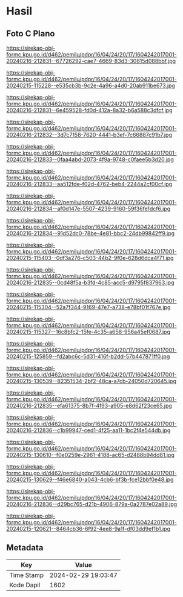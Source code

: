 # Hasil

## Foto C Plano

https://sirekap-obj-formc.kpu.go.id/d462/pemilu/pdpr/16/04/24/20/17/1604242017001-20240216-212831--67726292-cae7-4669-83d3-30815d088bbf.jpg

https://sirekap-obj-formc.kpu.go.id/d462/pemilu/pdpr/16/04/24/20/17/1604242017001-20240215-115228--e535cb3b-9c2e-4a96-a4d0-20ab911be673.jpg

https://sirekap-obj-formc.kpu.go.id/d462/pemilu/pdpr/16/04/24/20/17/1604242017001-20240216-212831--6e459528-fd0d-412a-8a32-b6a588c3dfcf.jpg

https://sirekap-obj-formc.kpu.go.id/d462/pemilu/pdpr/16/04/24/20/17/1604242017001-20240216-212832--3d7c7158-7620-4441-b3ef-7c66887c91b7.jpg

https://sirekap-obj-formc.kpu.go.id/d462/pemilu/pdpr/16/04/24/20/17/1604242017001-20240216-212833--0faa4abd-2073-4f9a-9748-c0faee5b3d20.jpg

https://sirekap-obj-formc.kpu.go.id/d462/pemilu/pdpr/16/04/24/20/17/1604242017001-20240216-212833--aa512fde-f02d-4762-beb4-2244a2cf00cf.jpg

https://sirekap-obj-formc.kpu.go.id/d462/pemilu/pdpr/16/04/24/20/17/1604242017001-20240216-212834--af0d147e-5507-4239-9160-59f36fe1dcf6.jpg

https://sirekap-obj-formc.kpu.go.id/d462/pemilu/pdpr/16/04/24/20/17/1604242017001-20240216-212834--91d52dc0-78be-4e81-bbc2-24db99842ff9.jpg

https://sirekap-obj-formc.kpu.go.id/d462/pemilu/pdpr/16/04/24/20/17/1604242017001-20240215-115403--0df3a276-c503-44b2-9f0e-628d6dca4f71.jpg

https://sirekap-obj-formc.kpu.go.id/d462/pemilu/pdpr/16/04/24/20/17/1604242017001-20240216-212835--0cd48f5a-b3fd-4c85-acc5-d9795f837963.jpg

https://sirekap-obj-formc.kpu.go.id/d462/pemilu/pdpr/16/04/24/20/17/1604242017001-20240215-115304--52a7f344-9169-47e7-a738-e78bf01f767e.jpg

https://sirekap-obj-formc.kpu.go.id/d462/pemilu/pdpr/16/04/24/20/17/1604242017001-20240215-115327--16c8bfc2-15fe-4c35-a658-956a45ef0687.jpg

https://sirekap-obj-formc.kpu.go.id/d462/pemilu/pdpr/16/04/24/20/17/1604242017001-20240215-125859--fd2abc6c-5d31-416f-b2dd-57b447871ff0.jpg

https://sirekap-obj-formc.kpu.go.id/d462/pemilu/pdpr/16/04/24/20/17/1604242017001-20240215-130539--82351534-2bf2-48ca-a7cb-24050d720645.jpg

https://sirekap-obj-formc.kpu.go.id/d462/pemilu/pdpr/16/04/24/20/17/1604242017001-20240216-212835--efa61375-8b7f-4f93-a905-e8d62f23ce65.jpg

https://sirekap-obj-formc.kpu.go.id/d462/pemilu/pdpr/16/04/24/20/17/1604242017001-20240216-212836--c1b99947-ced1-4f25-aa11-1bc2f4e544db.jpg

https://sirekap-obj-formc.kpu.go.id/d462/pemilu/pdpr/16/04/24/20/17/1604242017001-20240215-130610--f0e0259e-2961-4188-ac65-d2488b94dd81.jpg

https://sirekap-obj-formc.kpu.go.id/d462/pemilu/pdpr/16/04/24/20/17/1604242017001-20240215-130629--f46e6840-a043-4cb6-bf3b-fce12bbf0e48.jpg

https://sirekap-obj-formc.kpu.go.id/d462/pemilu/pdpr/16/04/24/20/17/1604242017001-20240216-212836--d29bc765-d21b-4906-879a-0a2787e02a89.jpg

https://sirekap-obj-formc.kpu.go.id/d462/pemilu/pdpr/16/04/24/20/17/1604242017001-20240215-120621--8464cb36-6f92-4ee8-9a1f-df03dd9ef1b1.jpg


## Metadata

| Key        | Value               |
| ---------- | ------------------- |
| Time Stamp | 2024-02-29 19:03:47 |
| Kode Dapil | 1602                |



